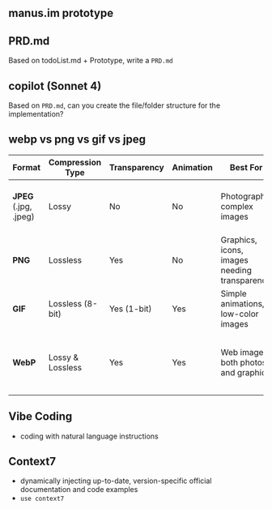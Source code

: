 ## manus.im prototype

## PRD.md 

Based on todoList.md + Prototype, write a `PRD.md`

## copilot (Sonnet 4)

Based on `PRD.md`, can you create the file/folder structure for the implementation?

## webp vs png vs gif vs jpeg

| Format  | Compression Type     | Transparency | Animation | Best For                        | Pros                                                      | Cons                                         |
|---------|---------------------|--------------|-----------|----------------------------------|-----------------------------------------------------------|----------------------------------------------|
| **JPEG** (.jpg, .jpeg) | Lossy               | No           | No        | Photographs, complex images      | Small file size, widely supported                         | No transparency, loss of quality on edits    |
| **PNG**  | Lossless            | Yes          | No        | Graphics, icons, images needing transparency | High quality, supports transparency                       | Larger file size than JPEG for photos        |
| **GIF**  | Lossless (8-bit)    | Yes (1-bit)  | Yes       | Simple animations, low-color images | Animation support, simple transparency                    | 256 color limit, large files for photos      |
| **WebP** | Lossy & Lossless    | Yes          | Yes       | Web images, both photos and graphics | Smaller files than JPEG/PNG, supports transparency & animation | Not universally supported (older browsers)   |


## Vibe Coding

- coding with natural language instructions

## Context7

- dynamically injecting up-to-date, version-specific official documentation and code examples 
- `use context7`
